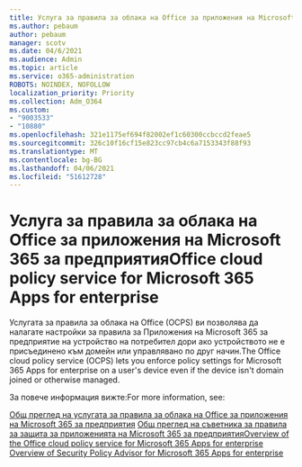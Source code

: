 ```yaml
---
title: Услуга за правила за облака на Office за приложения на Microsoft 365 за предприятия
ms.author: pebaum
author: pebaum
manager: scotv
ms.date: 04/6/2021
ms.audience: Admin
ms.topic: article
ms.service: o365-administration
ROBOTS: NOINDEX, NOFOLLOW
localization_priority: Priority
ms.collection: Adm_O364
ms.custom:
- "9003533"
- "10880"
ms.openlocfilehash: 321e1175ef694f82002ef1c60300ccbccd2feae5
ms.sourcegitcommit: 326c10f16cf15e823cc97cb4c6a7153343f88f93
ms.translationtype: MT
ms.contentlocale: bg-BG
ms.lasthandoff: 04/06/2021
ms.locfileid: "51612728"
---
```

# <a name="office-cloud-policy-service-for-microsoft-365-apps-for-enterprise"></a><span data-ttu-id="c7b22-102">Услуга за правила за облака на Office за приложения на Microsoft 365 за предприятия</span><span class="sxs-lookup"><span data-stu-id="c7b22-102">Office cloud policy service for Microsoft 365 Apps for enterprise</span></span>

<span data-ttu-id="c7b22-103">Услугата за правила за облака на Office (OCPS) ви позволява да налагате настройки за правила за Приложения на Microsoft 365 за предприятие на устройство на потребител дори ако устройството не е присъединено към домейн или управлявано по друг начин.</span><span class="sxs-lookup"><span data-stu-id="c7b22-103">The Office cloud policy service (OCPS) lets you enforce policy settings for Microsoft 365 Apps for enterprise  on a user's device even if the device isn't domain joined or otherwise managed.</span></span> 

<span data-ttu-id="c7b22-104">За повече информация вижте:</span><span class="sxs-lookup"><span data-stu-id="c7b22-104">For more information, see:</span></span>

<span data-ttu-id="c7b22-105">[Общ преглед на услугата за правила за облака на Office за приложения на Microsoft 365 за предприятия](https://docs.microsoft.com/deployoffice/overview-office-cloud-policy-service) 
 [Общ преглед на съветника за правила за защита за приложенията на Microsoft 365 за предприятия](https://docs.microsoft.com/deployoffice/overview-of-security-policy-advisor)</span><span class="sxs-lookup"><span data-stu-id="c7b22-105">[Overview of the Office cloud policy service for Microsoft 365 Apps for enterprise](https://docs.microsoft.com/deployoffice/overview-office-cloud-policy-service)
[Overview of Security Policy Advisor for Microsoft 365 Apps for enterprise](https://docs.microsoft.com/deployoffice/overview-of-security-policy-advisor)</span></span>
